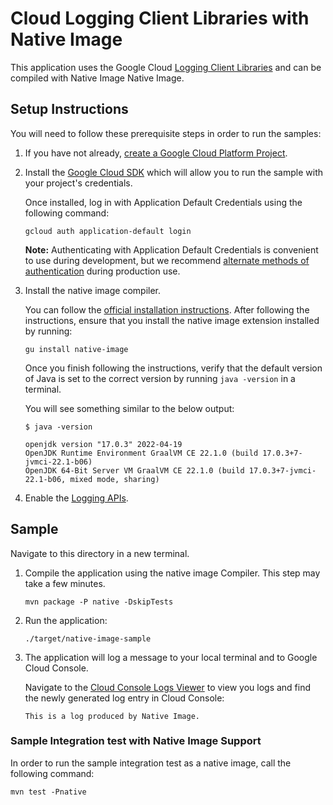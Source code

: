 # Cloud Logging Client Libraries with Native Image

This application uses the Google Cloud [Logging Client Libraries](https://github.com/googleapis/java-logging) and can be compiled with Native Image Native Image.

## Setup Instructions

You will need to follow these prerequisite steps in order to run the samples:

1. If you have not already, [create a Google Cloud Platform Project](https://cloud.google.com/resource-manager/docs/creating-managing-projects#creating_a_project).

2. Install the [Google Cloud SDK](https://cloud.google.com/sdk/) which will allow you to run the sample with your project's credentials.

   Once installed, log in with Application Default Credentials using the following command:

    ```
    gcloud auth application-default login
    ```

   **Note:** Authenticating with Application Default Credentials is convenient to use during development, but we recommend [alternate methods of authentication](https://cloud.google.com/docs/authentication/production) during production use.

3. Install the native image compiler.

   You can follow the [official installation instructions](https://www.graalvm.org/docs/getting-started/#install-graalvm).
   After following the instructions, ensure that you install the native image extension installed by running:

    ```
    gu install native-image
    ```

   Once you finish following the instructions, verify that the default version of Java is set to the correct version by running `java -version` in a terminal.

   You will see something similar to the below output:

    ```
    $ java -version
   
    openjdk version "17.0.3" 2022-04-19
    OpenJDK Runtime Environment GraalVM CE 22.1.0 (build 17.0.3+7-jvmci-22.1-b06)
    OpenJDK 64-Bit Server VM GraalVM CE 22.1.0 (build 17.0.3+7-jvmci-22.1-b06, mixed mode, sharing)
    ```

4. Enable the [Logging APIs](https://console.cloud.google.com/flows/enableapi?apiid=logging.googleapis.com).

## Sample

Navigate to this directory in a new terminal.

1. Compile the application using the native image Compiler. This step may take a few minutes.

   ```
   mvn package -P native -DskipTests
   ```

2. Run the application:

   ```
   ./target/native-image-sample
   ```

3. The application will log a message to your local terminal and to Google Cloud Console.

   Navigate to the [Cloud Console Logs Viewer](https://console.cloud.google.com/logs/viewer) to view you logs and find the newly generated log entry in Cloud Console:
    ```
    This is a log produced by Native Image.
    ```
### Sample Integration test with Native Image Support
In order to run the sample integration test as a native image, call the following command:

   ```
   mvn test -Pnative
   ```
